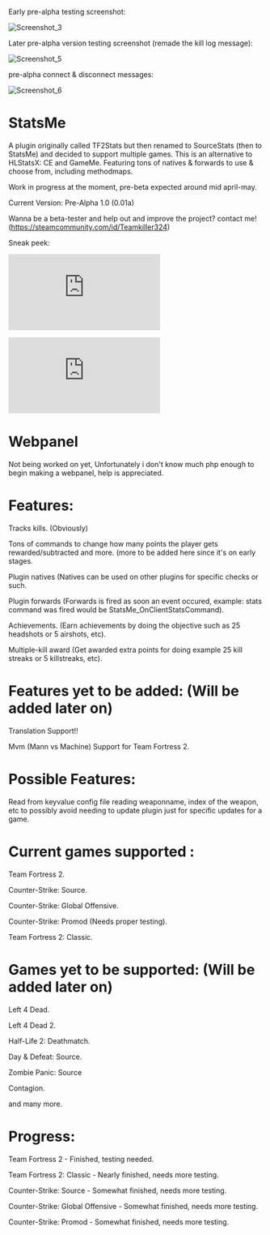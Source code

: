 Early pre-alpha testing screenshot:

![Screenshot_3](https://user-images.githubusercontent.com/49116354/113496802-88576e00-94fd-11eb-86f1-2222986da34d.jpg)

Later pre-alpha version testing screenshot (remade the kill log message):

![Screenshot_5](https://user-images.githubusercontent.com/49116354/113702827-53ecd900-96da-11eb-88f5-ad494f1dc9fe.jpg)

pre-alpha connect & disconnect messages:

![Screenshot_6](https://user-images.githubusercontent.com/49116354/113900896-97c10a80-97ce-11eb-9294-d3b7c6b4915a.jpg)


# StatsMe
A plugin originally called TF2Stats but then renamed to SourceStats (then to StatsMe) and decided to support multiple games. This is an alternative to HLStatsX: CE and GameMe. Featuring tons of natives & forwards to use & choose from, including methodmaps.

Work in progress at the moment, pre-beta expected around mid april-may.

Current Version: Pre-Alpha 1.0 (0.01a)

Wanna be a beta-tester and help out and improve the project? contact me! (https://steamcommunity.com/id/Teamkiller324)

Sneak peek:

![Natives](https://github.com/Teamkiller324/StatsMe/blob/main/Natives.md)

![Forwards](https://github.com/Teamkiller324/StatsMe/blob/main/Forwards.md)

# Webpanel

Not being worked on yet, Unfortunately i don't know much php enough to begin making a webpanel, help is appreciated.

# Features:
Tracks kills. (Obviously)

Tons of commands to change how many points the player gets rewarded/subtracted and more.
(more to be added here since it's on early stages.

Plugin natives (Natives can be used on other plugins for specific checks or such.

Plugin forwards (Forwards is fired as soon an event occured, example: stats command was fired would be StatsMe_OnClientStatsCommand).

Achievements. (Earn achievements by doing the objective such as 25 headshots or 5 airshots, etc).

Multiple-kill award (Get awarded extra points for doing example 25 kill streaks or 5 killstreaks, etc).

# Features yet to be added: (Will be added later on)

Translation Support!!

Mvm (Mann vs Machine) Support for Team Fortress 2.

# Possible Features:
Read from keyvalue config file reading weaponname, index of the weapon, etc to possibly avoid needing to update plugin just for specific updates for a game.

# Current games supported :
Team Fortress 2.

Counter-Strike: Source.

Counter-Strike: Global Offensive.

Counter-Strike: Promod (Needs proper testing).

Team Fortress 2: Classic.

# Games yet to be supported: (Will be added later on)
Left 4 Dead.

Left 4 Dead 2.

Half-Life 2: Deathmatch.

Day & Defeat: Source.

Zombie Panic: Source

Contagion.

and many more.

# Progress:

Team Fortress 2 - Finished, testing needed.

Team Fortress 2: Classic - Nearly finished, needs more testing.

Counter-Strike: Source - Somewhat finished, needs more testing.

Counter-Strike: Global Offensive - Somewhat finished, needs more testing.

Counter-Strike: Promod - Somewhat finished, needs more testing.
